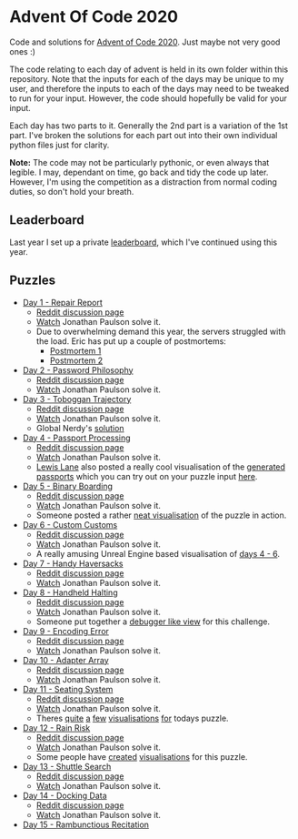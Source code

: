 # Advent Of Code 2020

Code and solutions for [Advent of Code 2020](http://adventofcode.com/2020).
Just maybe not very good ones :)

The code relating to each day of advent is held in its own folder within this
repository. Note that the inputs for each of the days may be unique to my
user, and therefore the inputs to each of the days may need to be tweaked to
run for your input. However, the code should hopefully be valid for your
input.

Each day has two parts to it. Generally the 2nd part is a variation of the 1st
part. I've broken the solutions for each part out into their own individual
python files just for clarity.

**Note:** The code may not be particularly pythonic, or even always that legible.
I may, dependant on time, go back and tidy the code up later. However, I'm
using the competition as a distraction from normal coding duties, so don't
hold your breath.

## Leaderboard

Last year I set up a private [leaderboard](leaderboard.json), which I've continued
using this year.

## Puzzles

  * [Day 1 - Repair Report](./day_01/README.md)
    * [Reddit discussion page](https://www.reddit.com/r/adventofcode/comments/k4e4lm/2020_day_1_solutions/)
    * [Watch](https://www.youtube.com/watch?v=86a_DSKf8vw) Jonathan Paulson solve it.
    * Due to overwhelming demand this year, the servers struggled with the load. Eric has put up a couple of postmortems:
      * [Postmortem 1](https://www.reddit.com/r/adventofcode/comments/k4ejjz/2020_day_1_unlock_crash_postmortem/)
      * [Postmortem 2](https://www.reddit.com/r/adventofcode/comments/k9lt09/postmortem_2_scaling_adventures/)
  * [Day 2 - Password Philosophy](./day_02/README.md)
    * [Reddit discussion page](https://www.reddit.com/r/adventofcode/comments/k52psu/2020_day_02_solutions/)
    * [Watch](https://www.youtube.com/watch?v=ukE5YJyPTLk) Jonathan Paulson solve it.
  * [Day 3 - Toboggan Trajectory](./day_03/README.md)
    * [Reddit discussion page](https://www.reddit.com/r/adventofcode/comments/k5qsrk/2020_day_03_solutions/)
    * [Watch](https://www.youtube.com/watch?v=PBI6rGv9Utw) Jonathan Paulson solve it.
    * Global Nerdy's [solution](https://www.globalnerdy.com/2020/12/05/my-solution-to-advent-of-code-2020s-day-3-challenge-in-python/)
  * [Day 4 - Passport Processing](./day_04//README.md)
    * [Reddit discussion page](https://www.reddit.com/r/adventofcode/comments/k6e8sw/2020_day_04_solutions/)
    * [Watch](https://www.youtube.com/watch?v=bhNhHHEZHMI) Jonathan Paulson solve it.
    * [Lewis Lane](https://twitter.com/lewster32) also posted a really cool visualisation of the [generated passports](https://www.reddit.com/r/adventofcode/comments/k7ecjr/2020_day_4_javascript_passport_visualisation_tool/) which you can try out on your puzzle input [here](https://codepen.io/lewster32/pen/abmNvqZ).
  * [Day 5 - Binary Boarding](./day_05//README.md)
    * [Reddit discussion page](https://www.reddit.com/r/adventofcode/comments/k71h6r/2020_day_05_solutions/)
    * [Watch](https://www.youtube.com/watch?v=wa0VcQugEsI) Jonathan Paulson solve it.
    * Someone posted a rather [neat visualisation](https://www.reddit.com/r/adventofcode/comments/k7kzof/2020_day_5_watching_everyone_board_the_plane/) of the puzzle in action.
  * [Day 6 - Custom Customs](./day_06//README.md)
    * [Reddit discussion page](https://www.reddit.com/r/adventofcode/comments/k7ndux/2020_day_06_solutions/)
    * [Watch](https://www.youtube.com/watch?v=e_66g1QcVlE) Jonathan Paulson solve it.
    * A really amusing Unreal Engine based visualisation of [days 4 - 6](https://www.reddit.com/r/adventofcode/comments/k9lv2p/2020_day_4_5_6_unreal_engine_4_video/).
  * [Day 7 - Handy Haversacks](./day_07//README.md)
    * [Reddit discussion page](https://www.reddit.com/r/adventofcode/comments/k8a31f/2020_day_07_solutions/)
    * [Watch](https://www.youtube.com/watch?v=vhpLTPXoHyU) Jonathan Paulson solve it.
  * [Day 8 - Handheld Halting](./day_08//README.md)
    * [Reddit discussion page](https://www.reddit.com/r/adventofcode/comments/k8xw8h/2020_day_08_solutions/)
    * [Watch](https://www.youtube.com/watch?v=ZSGTr55gmIs) Jonathan Paulson solve it.
    * Someone put together a [debugger like view](https://www.reddit.com/r/adventofcode/comments/k94pkh/2020_day_8_part_1_terminal_display_in_python/) for this challenge.
  * [Day 9 - Encoding Error](./day_09//README.md)
    * [Reddit discussion page](https://www.reddit.com/r/adventofcode/comments/k9lfwj/2020_day_09_solutions/)
    * [Watch](https://www.youtube.com/watch?v=_57ddM5QZdI) Jonathan Paulson solve it.
  * [Day 10 - Adapter Array](./day_10//README.md)
    * [Reddit discussion page](https://www.reddit.com/r/adventofcode/comments/ka8z8x/2020_day_10_solutions/)
    * [Watch](https://www.youtube.com/watch?v=cE88K2kFZn0) Jonathan Paulson solve it.
  * [Day 11 - Seating System](./day_11//README.md)
    * [Reddit discussion page](https://www.reddit.com/r/adventofcode/comments/kaw6oz/2020_day_11_solutions/)
    * [Watch](https://www.youtube.com/watch?v=d25r5GZa4us) Jonathan Paulson solve it.
    * Theres [quite](https://www.reddit.com/r/adventofcode/comments/kb3tgx/2020_day_11_visualized_with_processingpy/) [a](https://www.reddit.com/r/adventofcode/comments/kb5npj/2020_day_11_fiddling_with_tolerance_values_makes/) [few](https://www.reddit.com/r/adventofcode/comments/kb5fop/2020_day_11_part_1_2_python_i_made_a/) [visualisations](https://www.reddit.com/r/adventofcode/comments/kaxudl/2020_day_11_part_1_filling_ferry_seating/) [for](https://www.reddit.com/r/adventofcode/comments/kcpdbi/2020_day_11_part_2luaroblox_waiting_room/) todays puzzle.
  * [Day 12 - Rain Risk](./day_12//README.md)
    * [Reddit discussion page](https://www.reddit.com/r/adventofcode/comments/kbj5me/2020_day_12_solutions/)
    * [Watch](https://www.youtube.com/watch?v=C9ZfSsubfU0) Jonathan Paulson solve it.
    * Some people have [created](https://www.reddit.com/r/adventofcode/comments/kbqfrm/2020_day_12_my_visualization_online/) [visualisations](https://www.reddit.com/r/adventofcode/comments/kbkiv0/2020_day_12_visualizing_route_in_part_2_starts/) for this puzzle.
  * [Day 13 - Shuttle Search](./day_13//README.md)
    * [Reddit discussion page](https://www.reddit.com/r/adventofcode/comments/kc4njx/2020_day_13_solutions/)
    * [Watch](https://www.youtube.com/watch?v=x40aLK9KjYQ) Jonathan Paulson solve it.
  * [Day 14 - Docking Data](./day_14//README.md)
    * [Reddit discussion page](https://www.reddit.com/r/adventofcode/comments/kcr1ct/2020_day_14_solutions/)
    * [Watch](https://www.youtube.com/watch?v=Zxx9Wo4-EXs) Jonathan Paulson solve it.
  * [Day 15 - Rambunctious Recitation](./day_15//README.md)
